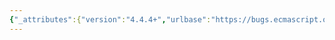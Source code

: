 ```yaml
---
{"_attributes":{"version":"4.4.4+","urlbase":"https://bugs.ecmascript.org/","maintainer":"dherman@mozilla.com"},"bug":{"bug_id":1871,"creation_ts":"2013-08-30 12:22:00 -0700","short_desc":"15: Typo \"very\" -> \"every\"","delta_ts":"2013-09-27 14:47:05 -0700","product":"Draft for 6th Edition","component":"editorial issue","version":"Rev 17: August 23, 2013 Draft","rep_platform":"All","op_sys":"All","bug_status":"RESOLVED","resolution":"FIXED","priority":"Normal","bug_severity":"normal","everconfirmed":true,"reporter":{"uid":"andrebargull","name":"André Bargull"},"assigned_to":{"uid":"allen","name":"Allen Wirfs-Brock"},"long_desc":[{"commentid":5283,"comment_count":0,"who":{"uid":"andrebargull","name":"André Bargull"},"bug_when":"2013-08-30 12:22:36 -0700","thetext":"15 Standard Built-in ECMAScript Objects, sixth paragraph, first sentence. \n\nChange \"very built-in [...]\" to \"every built-in [...]\"."},{"commentid":5328,"comment_count":1,"who":{"uid":"allen","name":"Allen Wirfs-Brock"},"bug_when":"2013-09-09 11:01:27 -0700","thetext":"fixed in rev19 editor's draft\n\n17"},{"commentid":5511,"comment_count":2,"who":{"uid":"allen","name":"Allen Wirfs-Brock"},"bug_when":"2013-09-27 14:47:05 -0700","thetext":"fixed in rev19"}]}}
---
```

